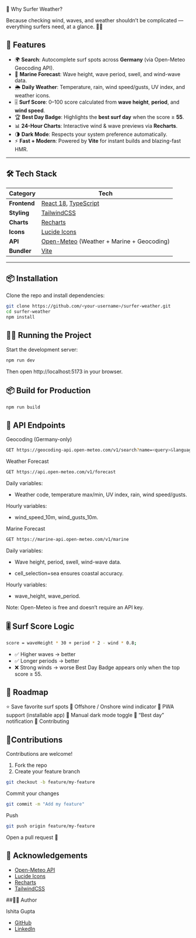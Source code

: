 🌊 Why Surfer Weather?

Because checking wind, waves, and weather shouldn’t be complicated —
everything surfers need, at a glance. 🏄‍♀️


## 🚀 Features

- 🌍 **Search**: Autocomplete surf spots across **Germany** (via Open-Meteo Geocoding API).
- 🌊 **Marine Forecast**: Wave height, wave period, swell, and wind-wave data.
- 🌦️ **Daily Weather**: Temperature, rain, wind speed/gusts, UV index, and weather icons.
- 🎚️ **Surf Score**: 0–100 score calculated from **wave height**, **period**, and **wind speed**.
- 🏆 **Best Day Badge**: Highlights the **best surf day** when the score ≥ **55**.
- 📊 **24-Hour Charts**: Interactive wind & wave previews via **Recharts**.
- 🌗 **Dark Mode**: Respects your system preference automatically.
- ⚡ **Fast + Modern**: Powered by **Vite** for instant builds and blazing-fast HMR.

---

## 🛠️ Tech Stack

| Category        | Tech                                                  |
| -------------- | ----------------------------------------------------- |
| **Frontend**   | [React 18](https://react.dev/), [TypeScript](https://www.typescriptlang.org/) |
| **Styling**    | [TailwindCSS](https://tailwindcss.com/)               |
| **Charts**     | [Recharts](https://recharts.org/)                     |
| **Icons**      | [Lucide Icons](https://lucide.dev/)                   |
| **API**        | [Open-Meteo](https://open-meteo.com/) (Weather + Marine + Geocoding) |
| **Bundler**    | [Vite](https://vitejs.dev/)                           |

---

## 📦 Installation

Clone the repo and install dependencies:

```bash
git clone https://github.com/<your-username>/surfer-weather.git
cd surfer-weather
npm install
```

## 🏃‍♂️ Running the Project
Start the development server:
```bash
npm run dev
```
Then open http://localhost:5173 in your browser.

## 📦 Build for Production

```bash
npm run build
```

## 🔗 API Endpoints
Geocoding (Germany-only)
```bash
GET https://geocoding-api.open-meteo.com/v1/search?name=<query>&language=de&countryCode=DE&count=8
```
Weather Forecast
```bash
GET https://api.open-meteo.com/v1/forecast
```

Daily variables:

- Weather code, temperature max/min, UV index, rain, wind speed/gusts.

Hourly variables:

- wind_speed_10m, wind_gusts_10m.

Marine Forecast
```bash
GET https://marine-api.open-meteo.com/v1/marine
```

Daily variables:

- Wave height, period, swell, wind-wave data.

- cell_selection=sea ensures coastal accuracy.

Hourly variables:

- wave_height, wave_period.

Note: Open-Meteo is free and doesn’t require an API key.

## 🎚️ Surf Score Logic
```bash
score = waveHeight * 30 + period * 2 - wind * 0.8;
```
- ✅ Higher waves → better
- ✅ Longer periods → better
- ❌ Strong winds → worse
Best Day Badge appears only when the top score ≥ 55.

## 🚀 Roadmap
 ⭐ Save favorite surf spots
 🧭 Offshore / Onshore wind indicator
 📲 PWA support (installable app)
 🌙 Manual dark mode toggle
 🔔 “Best day” notification
 🤝 Contributing

## 🤝Contributions 
Contributions are welcome!
1. Fork the repo
2. Create your feature branch
```bash
git checkout -b feature/my-feature
```

Commit your changes
```bash
git commit -m "Add my feature"
```

Push
```bash
git push origin feature/my-feature
```
Open a pull request 🎉

## 🙌 Acknowledgements
- [Open-Meteo API](https://open-meteo.com/)
- [Lucide Icons](https://lucide.dev/)
- [Recharts](https://recharts.org/)
- [TailwindCSS](https://tailwindcss.com/)

##👩‍💻 Author

Ishita Gupta
- [GitHub](https://github.com/ishitaa9)
- [LinkedIn](https://www.linkedin.com/in/ishita-gupta-b887241a3/)
